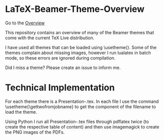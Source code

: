 # LaTeX-Beamer-Theme-Overview

Go to the [Overview](OVERVIEW.md)

This repository contains an overview of many of the
Beamer themes that come with the current TeX Live
distribution.

I have used all themes that can be loaded using \usetheme{}.
Some of the themes complain about missing images, however
I run lualatex in batch mode, so these errors are ignored
during compilation.

Did I miss a theme? Please create an issue to inform me.


# Technical Implementation

For each theme there is a Presentation-<theme>.tex.
In each file I use the command \usetheme{\gettwofromjobname}
to get the <theme> component of the filename to load
the theme.

Using Python I run all Presentation-<theme>.tex files through
pdflatex twice (to create the respective table of content)
and then use imagemagick to create the PNG images of the PDFs.


